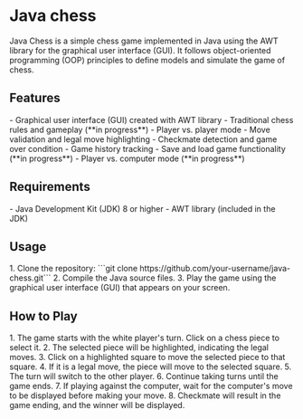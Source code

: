 <h1>Java chess</h1>
Java Chess is a simple chess game implemented in Java using the AWT library for the graphical user interface (GUI). It follows object-oriented programming (OOP) principles to define models and simulate the game of chess.

<h2>Features</h2>
- Graphical user interface (GUI) created with AWT library
- Traditional chess rules and gameplay (**in progress**)
- Player vs. player mode
- Move validation and legal move highlighting
- Checkmate detection and game over condition
- Game history tracking
- Save and load game functionality (**in progress**)
- Player vs. computer mode (**in progress**)

<h2>Requirements</h2>
- Java Development Kit (JDK) 8 or higher
- AWT library (included in the JDK)

<h2>Usage</h2>
1. Clone the repository: ```git clone https://github.com/your-username/java-chess.git```
2. Compile the Java source files.
3. Play the game using the graphical user interface (GUI) that appears on your screen.

<h2>How to Play</h2>
1. The game starts with the white player's turn. Click on a chess piece to select it.
2. The selected piece will be highlighted, indicating the legal moves.
3. Click on a highlighted square to move the selected piece to that square.
4. If it is a legal move, the piece will move to the selected square.
5. The turn will switch to the other player.
6. Continue taking turns until the game ends.
7. If playing against the computer, wait for the computer's move to be displayed before making your move.
8. Checkmate will result in the game ending, and the winner will be displayed.